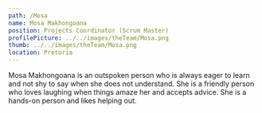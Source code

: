 ```yaml
---
path: /Mosa
name: Mosa Makhongoana
position: Projects Coordinator (Scrum Master)
profilePicture: ../../images/theTeam/Mosa.png
thumb: ../../images/theTeam/Mosa.png
location: Pretoria
---
```


Mosa Makhongoana is an outspoken person who is always eager to learn and not shy to say when she does not understand. She is a friendly person who loves laughing when things amaze her and accepts advice. She is a hands-on person and likes helping out.
